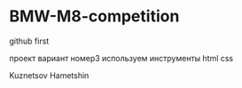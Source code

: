 # BMW-M8-competition
github first

проект вариант номер3
используем инструменты html css

Kuznetsov Hametshin
